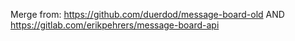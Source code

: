 Merge from: https://github.com/duerdod/message-board-old
AND https://gitlab.com/erikpehrers/message-board-api
